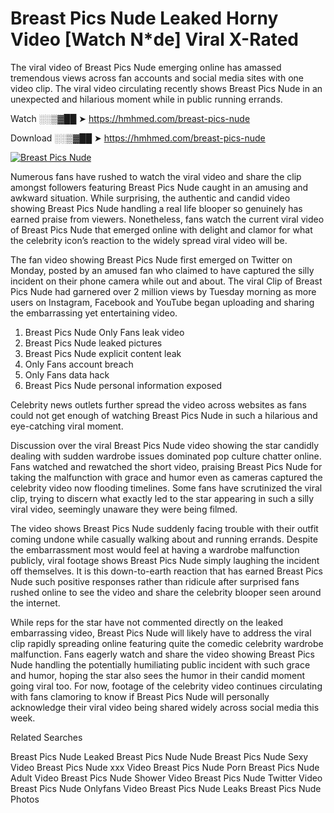 ﻿# Breast Pics Nude Leaked Horny Video [Watch N*de] Viral X-Rated

The viral video of ﻿Breast Pics Nude emerging online has amassed tremendous views across fan accounts and social media sites with one video clip. The viral video circulating recently shows ﻿Breast Pics Nude in an unexpected and hilarious moment while in public running errands. 

Watch ░░▒▓██ ➤ https://hmhmed.com/breast-pics-nude

Download ░░▒▓██ ➤ https://hmhmed.com/breast-pics-nude

[![Breast Pics Nude](https://i.imgur.com/dJHk4Zq.gif)](https://hmhmed.com/breast-pics-nude)

Numerous fans have rushed to watch the viral video and share the clip amongst followers featuring ﻿Breast Pics Nude caught in an amusing and awkward situation. While surprising, the authentic and candid video showing ﻿Breast Pics Nude handling a real life blooper so genuinely has earned praise from viewers. Nonetheless, fans watch the current viral video of ﻿Breast Pics Nude that emerged online with delight and clamor for what the celebrity icon’s reaction to the widely spread viral video will be.

The fan video showing ﻿Breast Pics Nude first emerged on Twitter on Monday, posted by an amused fan who claimed to have captured the silly incident on their phone camera while out and about. The viral Clip of ﻿Breast Pics Nude had garnered over 2 million views by Tuesday morning as more users on Instagram, Facebook and YouTube began uploading and sharing the embarrassing yet entertaining video. 

1. ﻿Breast Pics Nude Only Fans leak video
2. ﻿Breast Pics Nude leaked pictures
3. ﻿Breast Pics Nude explicit content leak
4. Only Fans account breach
5. Only Fans data hack
6. ﻿Breast Pics Nude personal information exposed

Celebrity news outlets further spread the video across websites as fans could not get enough of watching ﻿Breast Pics Nude in such a hilarious and eye-catching viral moment. 

Discussion over the viral ﻿Breast Pics Nude video showing the star candidly dealing with sudden wardrobe issues dominated pop culture chatter online. Fans watched and rewatched the short video, praising ﻿Breast Pics Nude for taking the malfunction with grace and humor even as cameras captured the celebrity video now flooding timelines. Some fans have scrutinized the viral clip, trying to discern what exactly led to the star appearing in such a silly viral video, seemingly unaware they were being filmed.

The video shows ﻿Breast Pics Nude suddenly facing trouble with their outfit coming undone while casually walking about and running errands. Despite the embarrassment most would feel at having a wardrobe malfunction publicly, viral footage shows ﻿Breast Pics Nude simply laughing the incident off themselves. It is this down-to-earth reaction that has earned ﻿Breast Pics Nude such positive responses rather than ridicule after surprised fans rushed online to see the video and share the celebrity blooper seen around the internet.  

While reps for the star have not commented directly on the leaked embarrassing video, ﻿Breast Pics Nude will likely have to address the viral clip rapidly spreading online featuring quite the comedic celebrity wardrobe malfunction. Fans eagerly watch and share the video showing ﻿Breast Pics Nude handling the potentially humiliating public incident with such grace and humor, hoping the star also sees the humor in their candid moment going viral too. For now, footage of the celebrity video continues circulating with fans clamoring to know if ﻿Breast Pics Nude will personally acknowledge their viral video being shared widely across social media this week.

Related Searches

﻿Breast Pics Nude Leaked
﻿Breast Pics Nude Nude
﻿Breast Pics Nude Sexy Video
﻿Breast Pics Nude xxx Video
﻿Breast Pics Nude Porn
﻿Breast Pics Nude Adult Video
﻿Breast Pics Nude Shower Video
﻿Breast Pics Nude Twitter Video
﻿Breast Pics Nude Onlyfans Video
﻿Breast Pics Nude Leaks
﻿Breast Pics Nude Photos